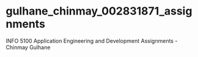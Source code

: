 # gulhane_chinmay_002831871_assignments
INFO 5100 Application Engineering and Development Assignments - Chinmay Gulhane
